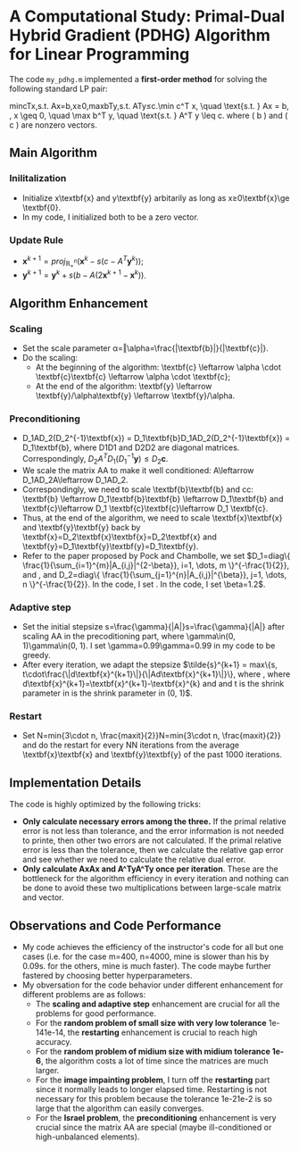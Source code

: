 # A Computational Study: Primal-Dual Hybrid Gradient (PDHG) Algorithm for Linear Programming

The code `my_pdhg.m` implemented a **first-order method** for solving the following standard LP pair:

mincTx,s.t. Ax=b,x≥0,maxbTy,s.t. ATy≤c.\min c^T x, \quad \text{s.t. } Ax = b, \, x \geq 0, \quad \max b^T y, \quad \text{s.t. } A^T y \leq c.
where \( b \) and \( c \) are nonzero vectors.

## Main Algorithm

### Inilitalization

- Initialize x\textbf{x} and y\textbf{y} arbitarily as long as x≥0\textbf{x}\ge \textbf{0}.
- In my code, I initialized both to be a zero vector.

### Update Rule

- $\textbf{x}^{k+1} = proj_{\mathbb{R}^n_+}(\textbf{x}^k-s(c-A^T\textbf{y}^k))$;
- $\textbf{y}^{k+1}=\textbf{y}^k+s(b-A(2\textbf{x}^{k+1}-\textbf{x}^k))$.

## Algorithm Enhancement

### Scaling

- Set the scale parameter α=‖\alpha=\frac{\|\textbf{b}\|}{\|\textbf{c}\|}.
- Do the scaling:
  - At the beginning of the algorithm: \textbf{c} \leftarrow \alpha \cdot \textbf{c}\textbf{c} \leftarrow \alpha \cdot \textbf{c};
  - At the end of the algorithm: \textbf{y} \leftarrow \textbf{y}/\alpha\textbf{y} \leftarrow \textbf{y}/\alpha.

### Preconditioning

- D_1AD_2(D_2^{-1}\textbf{x}) = D_1\textbf{b}D_1AD_2(D_2^{-1}\textbf{x}) = D_1\textbf{b}, where D1D1 and D2D2 are diagonal matrices. Correspondingly, $D_2A^TD_1(D_1^{-1}\textbf{y})\le D_2\textbf{c}$.
- We scale the matrix AA to make it well conditioned: A\leftarrow D_1AD_2A\leftarrow D_1AD_2.
- Correspondingly, we need to scale \textbf{b}\textbf{b} and cc: \textbf{b} \leftarrow D_1\textbf{b}\textbf{b} \leftarrow D_1\textbf{b} and \textbf{c}\leftarrow D_1 \textbf{c}\textbf{c}\leftarrow D_1 \textbf{c}.
- Thus, at the end of the algorithm, we need to scale \textbf{x}\textbf{x} and \textbf{y}\textbf{y} back by \textbf{x}=D_2\textbf{x}\textbf{x}=D_2\textbf{x} and \textbf{y}=D_1\textbf{y}\textbf{y}=D_1\textbf{y}.
- Refer to the paper proposed by Pock and Chambolle, we set $D_1=diag\{ \frac{1}{\sum_{i=1}^{m}|A_{i,j}|^{2-\beta}}, i=1, \dots, m \}^{-\frac{1}{2}}, and , and D_2=diag\{ \frac{1}{\sum_{j=1}^{n}|A_{i,j}|^{\beta}}, j=1, \dots, n \}^{-\frac{1}{2}}. In the code, I set . In the code, I set \beta=1.2$.

### Adaptive step

- Set the initial stepsize s=\frac{\gamma}{\|A\|}s=\frac{\gamma}{\|A\|} after scaling AA in the precoditioning part, where \gamma\in(0, 1)\gamma\in(0, 1). I set \gamma=0.99\gamma=0.99 in my code to be greedy.
- After every iteration, we adapt the stepsize $\tilde{s}^{k+1} = max\{s, t\cdot\frac{\|d\textbf{x}^{k+1}\|}{\|Ad\textbf{x}^{k+1}\|}\}, where , where d\textbf{x}^{k+1}=\textbf{x}^{k+1}-\textbf{x}^{k} and  and t is the shrink parameter in  is the shrink parameter in (0, 1)$.

### Restart

- Set N=min\{3\cdot n, \frac{maxit}{2}\}N=min\{3\cdot n, \frac{maxit}{2}\} and do the restart for every NN iterations from the average \textbf{x}\textbf{x} and \textbf{y}\textbf{y} of the past 1000 iterations.

## Implementation Details

The code is highly optimized by the following tricks:

- **Only calculate necessary errors among the three.** If the primal relative error is not less than tolerance, and the error information is not needed to printe, then other two errors are not calculated. If the primal relative error is less than the tolerance, then we calculate the relative gap error and see whether we need to calculate the relative dual error.
- **Only calculate AxAx and A^TyA^Ty once per iteration**. These are the bottleneck for the algorithm efficiency in every iteration and nothing can be done to avoid these two multiplications between large-scale matrix and vector.

## Observations and Code Performance

- My code achieves the efficiency of the instructor's code for all but one cases (i.e. for the case m=400, n=4000, mine is slower than his by 0.09s. for the others, mine is much faster). The code maybe further fastered by choosing better hyperparameters.
- My obversation for the code behavior under different enhancement for different problems are as follows:
  - The **scaling and adaptive step** enhancement are crucial for all the problems for good performance.
  - For the **random problem of small size with very low tolerance** 1e-141e-14, the **restarting** enhancement is crucial to reach high accuracy. 
  - For the **random problem of midium size with midium tolerance 1e-6**, the algorithm costs a lot of time since the matrices are much larger.
  - For the **image impainting problem**, I turn off the **restarting** part since it normally leads to longer elapsed time. Restarting is not necessary for this problem because the tolerance 1e-21e-2 is so large that the algorithm can easily converges.
  - For the **Israel problem**, the **preconditioning** enhancement is very crucial since the matrix AA are special (maybe ill-conditioned or high-unbalanced elements).

